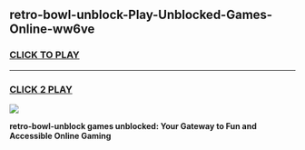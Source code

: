 
## retro-bowl-unblock-Play-Unblocked-Games-Online-ww6ve
<h3>
<a href="https://premium76.site?title=retro-bowl-unblock&ref=25A">CLICK TO PLAY</a></h3>
<hr>

<h3>
<a href="https://premium76.site?title=retro-bowl-unblock&ref=25A">CLICK 2 PLAY</a>
  
</h3>

<a href="https://premium76.site?title=retro-bowl-unblock&ref=25A"><img src="https://clearcache.store/games.png"></a>


**retro-bowl-unblock games unblocked: Your Gateway to Fun and Accessible Online Gaming**
